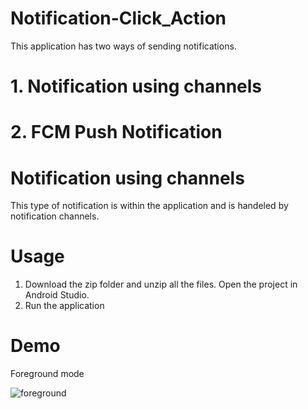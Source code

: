 # Notification-Click_Action

This application has two ways of sending notifications.
# 1. Notification using channels
# 2. FCM Push Notification

# Notification using channels
This type of notification is within the application and is handeled by notification channels.

# Usage 
1. Download the zip folder and unzip all the files. Open the project in Android Studio.
2. Run the application

# Demo

Foreground mode

![foreground](https://user-images.githubusercontent.com/24483619/59982209-81c76300-95c3-11e9-81cf-411e0971f749.gif)
